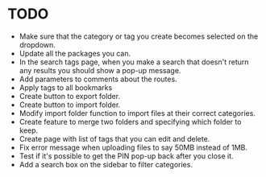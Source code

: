 # TODO

- Make sure that the category or tag you create becomes selected on the dropdown.
- Update all the packages you can.
- In the search tags page, when you make a search that doesn't return any results you should show a pop-up message.
- Add parameters to comments about the routes.
- Apply tags to all bookmarks
- Create button to export folder.
- Create button to import folder.
- Modify import folder function to import files at their correct categories.
- Create feature to merge two folders and specifying which folder to keep.
- Create page with list of tags that you can edit and delete.
- Fix error message when uploading files to say 50MB instead of 1MB.
- Test if it's possible to get the PIN pop-up back after you close it.
- Add a search box on the sidebar to filter categories.